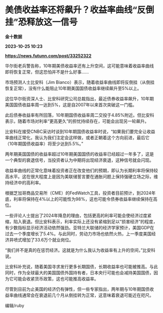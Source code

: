 # 美债收益率还将飙升？收益率曲线“反倒挂”恐释放这一信号
**金十数据**

**2023-10-25 10:23**

**https://news.futunn.com/post/33252322**

华尔街老兵警告称，10年期美债收益率还有上升空间，这可能意味着收益率曲线即将恢复正常，但这恐怕并不是什么好事……

市场预测人士比安科（Jim Bianco）表示，随着收益率曲线即将反倒挂（从倒挂恢复正常），没有什么能阻止10年期美国国债收益率继续飙升至5%以上。

这位华尔街资深人士、比安科研究公司总裁指出，最近债券收益率飙升，10年期美国国债收益率周一达到5%，这是自2007年以来首次突破这一门槛。

此后债券收益率有所回落，10年期国债收益率周二交投于4.85%附近。但比安科表示，随着市场对利率“更高更久”的担忧持续存在，可能会出现另一轮飙升。

比安科在接受CNBC采访时谈到10年期国债收益率时说，“如果我们要完全让收益率曲线正常化，我认为我们注定会这样做，或者正朝着这个方向前进，最后它（10年期国债收益率）将至少达到5.5%。”

两年期美国国债的收益率超过10年期美国国债的收益率已经超过一年多了，这是一个典型的衰退信号，当投资者认为中期将出现经济衰退，这种信号就会闪现。

收益率曲线的正常化意味着投资者正在改变他们的预期，即认为长期利率将保持较高水平。这在很大程度上是因为美联储誓言要在通胀问题上保持强硬立场之际，维持经济中的高利率。

根据芝加哥商品交易所（CME）的FedWatch工具，投资者目前预计，到2024年底，利率将保持在4%以上的可能性为98%，这也可能令债券收益率继续保持在高位。

一些评论人士提出了2024年降息的理由，包括更高的利率可能会使经济过度紧缩，陷入衰退。但比安科表示，利率实际上还没有紧缩到足以“损害经济”的程度，有少数指标显示经济活动依然强劲。亚特兰大联储的经济学家预计，美国GDP在过去一个季度增长了5.4%。与此同时，劳动力市场也依然火热，上一季度美国经济井喷式增加了33.6万个就业岗位。

“我们并不是真的在惩罚经济。这就是为什么我认为收益率有上升的空间，”比安科说。

比安科补充说，随着美国寻求发行更多长期国债，长期收益率也可能被推高。与此同时，作为全球最大的美国国债外国持有者，日本央行可能也会减持美国国债，因为它可能会收紧货币政策，这也可能推高收益率。

尽管到目前为止美国的经济仍有弹性，但一些专家指出，两年期与10年期国债收益率曲线通常会在衰退前几个月从倒挂转为正常，这意味着衰退可能近在咫尺。

编辑/ruby